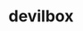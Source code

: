---
git: https://github.com/cytopia/devilbox
logohandle: devilbox
sort: devilbox
title: devilbox
website: http://devilbox.org/
---